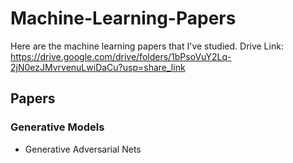 # Machine-Learning-Papers
Here are the machine learning papers that I've studied.
Drive Link: https://drive.google.com/drive/folders/1bPsoVuY2Lq-2jN0ezJMvrvenuLwiDaCu?usp=share_link
## Papers
### Generative Models
- Generative Adversarial Nets
